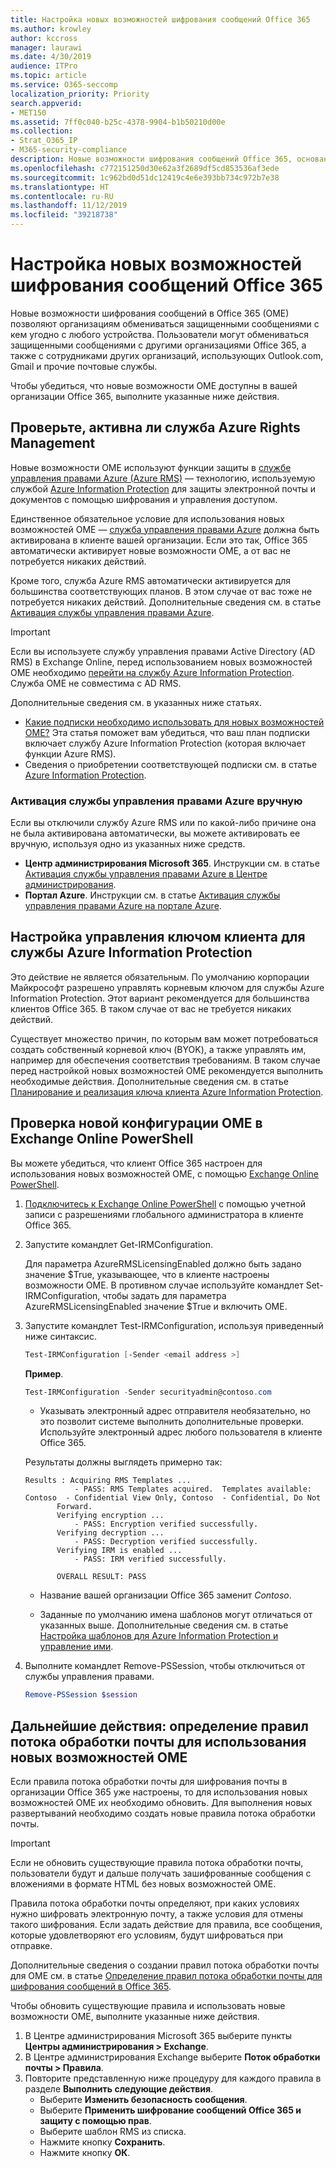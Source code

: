 ```yaml
---
title: Настройка новых возможностей шифрования сообщений Office 365
ms.author: krowley
author: kccross
manager: laurawi
ms.date: 4/30/2019
audience: ITPro
ms.topic: article
ms.service: O365-seccomp
localization_priority: Priority
search.appverid:
- MET150
ms.assetid: 7ff0c040-b25c-4378-9904-b1b50210d00e
ms.collection:
- Strat_O365_IP
- M365-security-compliance
description: Новые возможности шифрования сообщений Office 365, основанные на Azure Information Protection, помогают защитить переписку с людьми внутри вашей организации и вне ее. Они поддерживают другие организации Office 365, Outlook.com, Gmail и прочие почтовые службы.
ms.openlocfilehash: c772151250d30e62a3f2689df5cd853536af3ede
ms.sourcegitcommit: 1c962bd0d51dc12419c4e6e393bb734c972b7e38
ms.translationtype: HT
ms.contentlocale: ru-RU
ms.lasthandoff: 11/12/2019
ms.locfileid: "39218738"
---
```

# <a name="set-up-new-office-365-message-encryption-capabilities"></a>Настройка новых возможностей шифрования сообщений Office 365

Новые возможности шифрования сообщений в Office 365 (OME) позволяют организациям обмениваться защищенными сообщениями с кем угодно с любого устройства. Пользователи могут обмениваться защищенными сообщениями с другими организациями Office 365, а также с сотрудниками других организаций, использующих Outlook.com, Gmail и прочие почтовые службы.

Чтобы убедиться, что новые возможности OME доступны в вашей организации Office 365, выполните указанные ниже действия.

## <a name="verify-that-azure-rights-management-is-active"></a>Проверьте, активна ли служба Azure Rights Management

Новые возможности OME используют функции защиты в [службе управления правами Azure (Azure RMS)](https://docs.microsoft.com/azure/information-protection/what-is-information-protection) — технологию, используемую службой [Azure Information Protection](https://docs.microsoft.com/azure/information-protection/what-is-azure-rms) для защиты электронной почты и документов с помощью шифрования и управления доступом.

Единственное обязательное условие для использования новых возможностей OME — [служба управления правами Azure](https://docs.microsoft.com/azure/information-protection/what-is-azure-rms) должна быть активирована в клиенте вашей организации. Если это так, Office 365 автоматически активирует новые возможности OME, а от вас не потребуется никаких действий.

Кроме того, служба Azure RMS автоматически активируется для большинства соответствующих планов. В этом случае от вас тоже не потребуется никаких действий. Дополнительные сведения см. в статье [Активация службы управления правами Azure](https://docs.microsoft.com/azure/information-protection/activate-service).

>[!IMPORTANT]
>Если вы используете службу управления правами Active Directory (AD RMS) в Exchange Online, перед использованием новых возможностей OME необходимо [перейти на службу Azure Information Protection](https://docs.microsoft.com/azure/information-protection/migrate-from-ad-rms-to-azure-rms). Служба OME не совместима с AD RMS.  

Дополнительные сведения см. в указанных ниже статьях.

- [Какие подписки необходимо использовать для новых возможностей OME?](ome-faq.md#what-subscriptions-do-i-need-to-use-the-new-ome-capabilities) Эта статья поможет вам убедиться, что ваш план подписки включает службу Azure Information Protection (которая включает функции Azure RMS).
- Сведения о приобретении соответствующей подписки см. в статье [Azure Information Protection](https://azure.microsoft.com/services/information-protection/).  

### <a name="manually-activating-azure-rights-management"></a>Активация службы управления правами Azure вручную

Если вы отключили службу Azure RMS или по какой-либо причине она не была активирована автоматически, вы можете активировать ее вручную, используя одно из указанных ниже средств.

- **Центр администрирования Microsoft 365**. Инструкции см. в статье [Активация службы управления правами Azure в Центре администрирования](https://docs.microsoft.com/azure/information-protection/activate-office365).
- **Портал Azure**. Инструкции см. в статье [Активация службы управления правами Azure на портале Azure](https://docs.microsoft.com/azure/information-protection/activate-azure).

## <a name="configure-management-of-your-azure-information-protection-tenant-key"></a>Настройка управления ключом клиента для службы Azure Information Protection

Это действие не является обязательным. По умолчанию корпорации Майкрософт разрешено управлять корневым ключом для службы Azure Information Protection. Этот вариант рекомендуется для большинства клиентов Office 365. В таком случае от вас не требуется никаких действий.

Существует множество причин, по которым вам может потребоваться создать собственный корневой ключ (BYOK), а также управлять им, например для обеспечения соответствия требованиям. В таком случае перед настройкой новых возможностей OME рекомендуется выполнить необходимые действия. Дополнительные сведения см. в статье [Планирование и реализация ключа клиента Azure Information Protection](https://docs.microsoft.com/information-protection/plan-design/plan-implement-tenant-key).

## <a name="verify-new-ome-configuration-in-exchange-online-powershell"></a>Проверка новой конфигурации OME в Exchange Online PowerShell

Вы можете убедиться, что клиент Office 365 настроен для использования новых возможностей OME, с помощью [Exchange Online PowerShell](https://docs.microsoft.com/powershell/exchange/exchange-online/exchange-online-powershell?view=exchange-ps).
  
1. [Подключитесь к Exchange Online PowerShell](https://docs.microsoft.com/powershell/exchange/exchange-online/connect-to-exchange-online-powershell/connect-to-exchange-online-powershell) с помощью учетной записи с разрешениями глобального администратора в клиенте Office 365.

2. Запустите командлет Get-IRMConfiguration.

     Для параметра AzureRMSLicensingEnabled должно быть задано значение $True, указывающее, что в клиенте настроены возможности OME. В противном случае используйте командлет Set-IRMConfiguration, чтобы задать для параметра AzureRMSLicensingEnabled значение $True и включить OME.

3. Запустите командлет Test-IRMConfiguration, используя приведенный ниже синтаксис.

     ```powershell
     Test-IRMConfiguration [-Sender <email address >]
     ```  

   **Пример**.

     ```powershell
     Test-IRMConfiguration -Sender securityadmin@contoso.com
     ```

     - Указывать электронный адрес отправителя необязательно, но это позволит системе выполнить дополнительные проверки. Используйте электронный адрес любого пользователя в клиенте Office 365.

     Результаты должны выглядеть примерно так:

     ```text
    Results : Acquiring RMS Templates ...
                - PASS: RMS Templates acquired.  Templates available: Contoso  - Confidential View Only, Contoso  - Confidential, Do Not
            Forward.
            Verifying encryption ...
                - PASS: Encryption verified successfully.
            Verifying decryption ...
                - PASS: Decryption verified successfully.
            Verifying IRM is enabled ...
                - PASS: IRM verified successfully.

            OVERALL RESULT: PASS
    ```

   - Название вашей организации Office 365 заменит *Contoso*.

   - Заданные по умолчанию имена шаблонов могут отличаться от указанных выше. Дополнительные сведения см. в статье [Настройка шаблонов для Azure Information Protection и управление ими](https://docs.microsoft.com/azure/information-protection/configure-policy-templates).

4. Выполните командлет Remove-PSSession, чтобы отключиться от службы управления правами.

     ```powershell
     Remove-PSSession $session
     ```

## <a name="next-steps-define-mail-flow-rules-to-use-new-ome-capabilities"></a>Дальнейшие действия: определение правил потока обработки почты для использования новых возможностей OME

Если правила потока обработки почты для шифрования почты в организации Office 365 уже настроены, то для использования новых возможностей OME их необходимо обновить. Для выполнения новых развертываний необходимо создать новые правила потока обработки почты.

>[!IMPORTANT]
>Если не обновить существующие правила потока обработки почты, пользователи будут и дальше получать зашифрованные сообщения с вложениями в формате HTML без новых возможностей OME.

Правила потока обработки почты определяют, при каких условиях нужно шифровать электронную почту, а также условия для отмены такого шифрования. Если задать действие для правила, все сообщения, которые удовлетворяют его условиям, будут шифроваться при отправке.
  
Дополнительные сведения о создании правил потока обработки почты для OME см. в статье [Определение правил потока обработки почты для шифрования сообщений в Office 365](define-mail-flow-rules-to-encrypt-email.md).

Чтобы обновить существующие правила и использовать новые возможности OME, выполните указанные ниже действия.

1. В Центре администрирования Microsoft 365 выберите пункты **Центры администрирования > Exchange**.
2. В Центре администрирования Exchange выберите **Поток обработки почты > Правила**.
3. Повторите представленную ниже процедуру для каждого правила в разделе **Выполнить следующие действия**.
    - Выберите **Изменить безопасность сообщения**.
    - Выберите **Применить шифрование сообщений Office 365 и защиту с помощью прав**.
    - Выберите шаблон RMS из списка.
    - Нажмите кнопку **Сохранить**.
    - Нажмите кнопку **ОК**.
